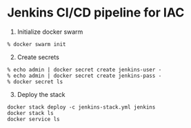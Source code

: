 # Jenkins CI/CD pipeline for IAC


1. Initialize docker swarm

```
% docker swarm init
```

2. Create secrets

```
% echo admin | docker secret create jenkins-user -
% echo admin | docker secret create jenkins-pass -
% docker secret ls
```

3. Deploy the stack

```
docker stack deploy -c jenkins-stack.yml jenkins
docker stack ls
docker service ls
```